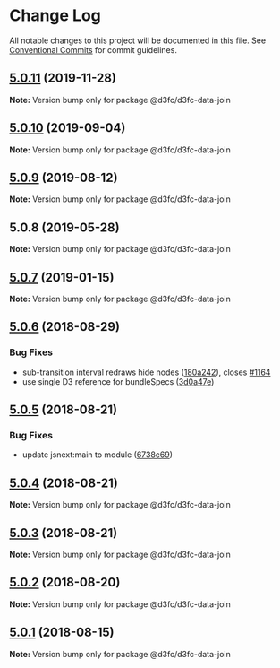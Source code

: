 # Change Log

All notable changes to this project will be documented in this file.
See [Conventional Commits](https://conventionalcommits.org) for commit guidelines.

## [5.0.11](https://github.com/d3fc/d3fc/compare/@d3fc/d3fc-data-join@5.0.10...@d3fc/d3fc-data-join@5.0.11) (2019-11-28)

**Note:** Version bump only for package @d3fc/d3fc-data-join





## [5.0.10](https://github.com/d3fc/d3fc/compare/@d3fc/d3fc-data-join@5.0.9...@d3fc/d3fc-data-join@5.0.10) (2019-09-04)

**Note:** Version bump only for package @d3fc/d3fc-data-join





<a name="5.0.9"></a>
## [5.0.9](https://github.com/d3fc/d3fc/compare/@d3fc/d3fc-data-join@5.0.8...@d3fc/d3fc-data-join@5.0.9) (2019-08-12)




**Note:** Version bump only for package @d3fc/d3fc-data-join

<a name="5.0.8"></a>
## 5.0.8 (2019-05-28)




**Note:** Version bump only for package @d3fc/d3fc-data-join

<a name="5.0.7"></a>
## [5.0.7](https://github.com/d3fc/d3fc/compare/@d3fc/d3fc-data-join@5.0.6...@d3fc/d3fc-data-join@5.0.7) (2019-01-15)




**Note:** Version bump only for package @d3fc/d3fc-data-join

<a name="5.0.6"></a>
## [5.0.6](https://github.com/d3fc/d3fc/compare/@d3fc/d3fc-data-join@5.0.5...@d3fc/d3fc-data-join@5.0.6) (2018-08-29)


### Bug Fixes

* sub-transition interval redraws hide nodes ([180a242](https://github.com/d3fc/d3fc/commit/180a242)), closes [#1164](https://github.com/d3fc/d3fc/issues/1164)
* use single D3 reference for bundleSpecs ([3d0a47e](https://github.com/d3fc/d3fc/commit/3d0a47e))




<a name="5.0.5"></a>
## [5.0.5](https://github.com/d3fc/d3fc/compare/@d3fc/d3fc-data-join@5.0.4...@d3fc/d3fc-data-join@5.0.5) (2018-08-21)


### Bug Fixes

* update jsnext:main to module ([6738c69](https://github.com/d3fc/d3fc/commit/6738c69))




<a name="5.0.4"></a>
## [5.0.4](https://github.com/d3fc/d3fc/compare/@d3fc/d3fc-data-join@5.0.3...@d3fc/d3fc-data-join@5.0.4) (2018-08-21)




**Note:** Version bump only for package @d3fc/d3fc-data-join

<a name="5.0.3"></a>
## [5.0.3](https://github.com/d3fc/d3fc-data-join/compare/@d3fc/d3fc-data-join@5.0.2...@d3fc/d3fc-data-join@5.0.3) (2018-08-21)




**Note:** Version bump only for package @d3fc/d3fc-data-join

<a name="5.0.2"></a>
## [5.0.2](https://github.com/d3fc/d3fc/compare/@d3fc/d3fc-data-join@5.0.1...@d3fc/d3fc-data-join@5.0.2) (2018-08-20)




**Note:** Version bump only for package @d3fc/d3fc-data-join

<a name="5.0.1"></a>
## [5.0.1](https://github.com/d3fc/d3fc/compare/@d3fc/d3fc-data-join@5.0.0...@d3fc/d3fc-data-join@5.0.1) (2018-08-15)




**Note:** Version bump only for package @d3fc/d3fc-data-join
